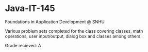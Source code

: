 # Java-IT-145
Foundations in Application Development @ SNHU

Various problem sets completed for the class covering classes, math operations, user input/output, dialog box and 
classes among others.

Grade recieved: A
